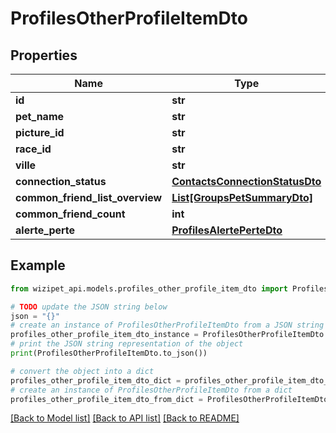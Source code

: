 # ProfilesOtherProfileItemDto


## Properties

Name | Type | Description | Notes
------------ | ------------- | ------------- | -------------
**id** | **str** |  | [optional] 
**pet_name** | **str** |  | [optional] 
**picture_id** | **str** |  | [optional] 
**race_id** | **str** |  | [optional] 
**ville** | **str** |  | [optional] 
**connection_status** | [**ContactsConnectionStatusDto**](ContactsConnectionStatusDto.md) |  | [optional] 
**common_friend_list_overview** | [**List[GroupsPetSummaryDto]**](GroupsPetSummaryDto.md) |  | [optional] 
**common_friend_count** | **int** |  | [optional] 
**alerte_perte** | [**ProfilesAlertePerteDto**](ProfilesAlertePerteDto.md) |  | [optional] 

## Example

```python
from wizipet_api.models.profiles_other_profile_item_dto import ProfilesOtherProfileItemDto

# TODO update the JSON string below
json = "{}"
# create an instance of ProfilesOtherProfileItemDto from a JSON string
profiles_other_profile_item_dto_instance = ProfilesOtherProfileItemDto.from_json(json)
# print the JSON string representation of the object
print(ProfilesOtherProfileItemDto.to_json())

# convert the object into a dict
profiles_other_profile_item_dto_dict = profiles_other_profile_item_dto_instance.to_dict()
# create an instance of ProfilesOtherProfileItemDto from a dict
profiles_other_profile_item_dto_from_dict = ProfilesOtherProfileItemDto.from_dict(profiles_other_profile_item_dto_dict)
```
[[Back to Model list]](../README.md#documentation-for-models) [[Back to API list]](../README.md#documentation-for-api-endpoints) [[Back to README]](../README.md)


